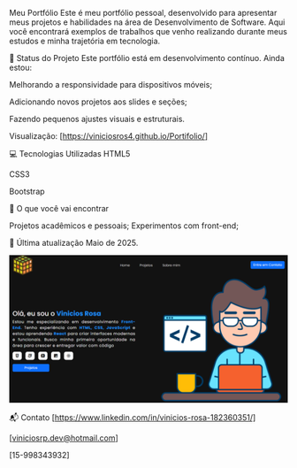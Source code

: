 Meu Portfólio
Este é meu portfólio pessoal, desenvolvido para apresentar meus projetos e habilidades na área de Desenvolvimento de Software. Aqui você encontrará exemplos de trabalhos que venho realizando durante meus estudos e minha trajetória em tecnologia.

🚧 Status do Projeto
Este portfólio está em desenvolvimento contínuo. Ainda estou:

Melhorando a responsividade para dispositivos móveis;

Adicionando novos projetos aos slides e seções;

Fazendo pequenos ajustes visuais e estruturais.

Visualização: 
[https://viniciosros4.github.io/Portifolio/]

💻 Tecnologias Utilizadas
HTML5

CSS3

Bootstrap

📌 O que você vai encontrar

Projetos acadêmicos e pessoais;
Experimentos com front-end;

📅 Última atualização
Maio de 2025.

![Print do projeto](assets/readme-git.png)

📬 Contato
[https://www.linkedin.com/in/vinicios-rosa-182360351/]

[viniciosrp.dev@hotmail.com]

[15-998343932]


